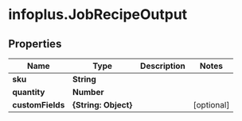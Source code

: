 # infoplus.JobRecipeOutput

## Properties
Name | Type | Description | Notes
------------ | ------------- | ------------- | -------------
**sku** | **String** |  | 
**quantity** | **Number** |  | 
**customFields** | **{String: Object}** |  | [optional] 


